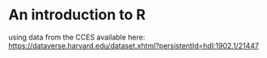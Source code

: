 # An introduction to R

using data from the CCES available here:
https://dataverse.harvard.edu/dataset.xhtml?persistentId=hdl:1902.1/21447
